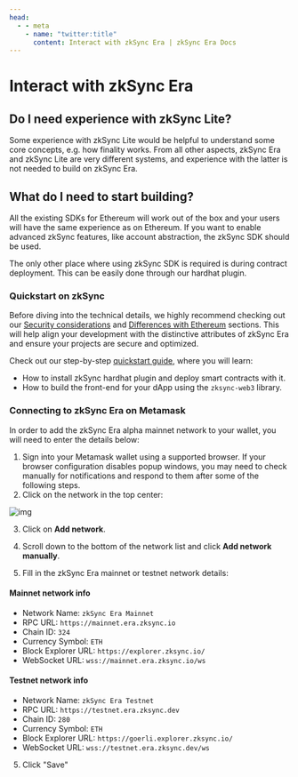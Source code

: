 ```yaml
---
head:
  - - meta
    - name: "twitter:title"
      content: Interact with zkSync Era | zkSync Era Docs
---
```


# Interact with zkSync Era

## Do I need experience with zkSync Lite?

Some experience with zkSync Lite would be helpful to understand some core concepts, e.g. how finality works. From all other aspects, zkSync Era and zkSync Lite are very different systems, and experience with the latter is not needed to build on zkSync Era.

## What do I need to start building?

All the existing SDKs for Ethereum will work out of the box and your users will have the same experience as on Ethereum. If you want to enable advanced zkSync features, like account abstraction, the zkSync SDK should be used.

The only other place where using zkSync SDK is required is during contract deployment. This can be easily done through our hardhat plugin.

### Quickstart on zkSync

Before diving into the technical details, we highly recommend checking out our [Security considerations](./best-practices.md) and [Differences with Ethereum](../../reference/architecture/differences-with-ethereum.md) sections. This will help align your development with the distinctive attributes of zkSync Era and ensure your projects are secure and optimized.

Check out our step-by-step [quickstart guide](../building-on-zksync/hello-world.md), where you will learn:

- How to install zkSync hardhat plugin and deploy smart contracts with it.
- How to build the front-end for your dApp using the `zksync-web3` library.

### Connecting to zkSync Era on Metamask

In order to add the zkSync Era alpha mainnet network to your wallet, you will need to enter the details below:

1. Sign into your Metamask wallet using a supported browser.  If your browser configuration disables popup windows, you may need to check manually for notifications and respond to them after some of the following steps.
2. Click on the network in the top center:

![img](../../assets/images/connect-1.png)

3. Click on **Add network**.

4. Scroll down to the bottom of the network list and click **Add network manually**.

5. Fill in the zkSync Era mainnet or testnet network details:

#### Mainnet network info

- Network Name: `zkSync Era Mainnet`
- RPC URL: `https://mainnet.era.zksync.io`
- Chain ID: `324`
- Currency Symbol: `ETH`
- Block Explorer URL: `https://explorer.zksync.io/`
- WebSocket URL: `wss://mainnet.era.zksync.io/ws`

#### Testnet network info

- Network Name: `zkSync Era Testnet`
- RPC URL: `https://testnet.era.zksync.dev`
- Chain ID: `280`
- Currency Symbol: `ETH`
- Block Explorer URL: `https://goerli.explorer.zksync.io/`
- WebSocket URL: `wss://testnet.era.zksync.dev/ws`

5. Click "Save"
